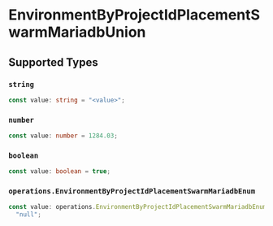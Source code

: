 # EnvironmentByProjectIdPlacementSwarmMariadbUnion


## Supported Types

### `string`

```typescript
const value: string = "<value>";
```

### `number`

```typescript
const value: number = 1284.03;
```

### `boolean`

```typescript
const value: boolean = true;
```

### `operations.EnvironmentByProjectIdPlacementSwarmMariadbEnum`

```typescript
const value: operations.EnvironmentByProjectIdPlacementSwarmMariadbEnum =
  "null";
```


